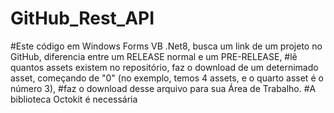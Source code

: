# GitHub_Rest_API

#Este código em Windows Forms VB .Net8, busca um link de um projeto no GitHub, diferencia entre um RELEASE normal e um PRE-RELEASE,
#lê quantos assets existem no repositório, faz o download de um deternimado asset, começando de "0" (no exemplo, temos 4 assets, e o quarto asset é o número 3),
#faz o download desse arquivo para sua Área de Trabalho.
#A biblioteca Octokit é necessária
